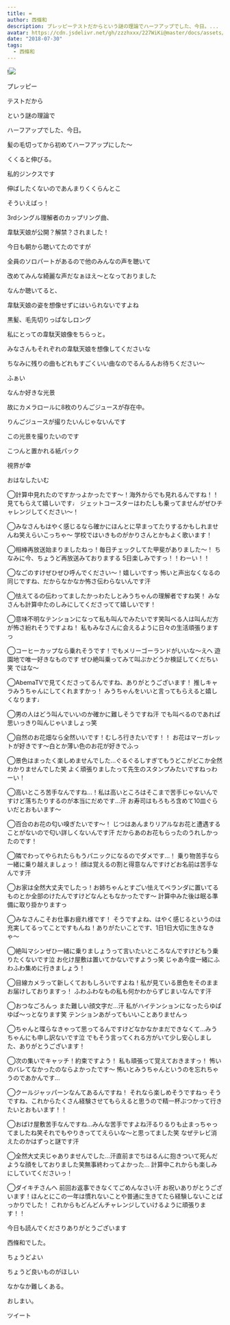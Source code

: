 ```yaml
---
title: ≖︎
author: 西條和
description: プレッピーテストだからという謎の理論でハーフアップでした、今日。...
avatar: https://cdn.jsdelivr.net/gh/zzzhxxx/227WiKi@master/docs/assets/photo/avatar/nagomi.jpg
date: "2018-07-30"
tags:
  - 西條和
---
```


!![](https://cdn.jsdelivr.net/gh/zzzhxxx/227WiKi-image@master/blog-image/nagomi-2018-07-30_1.jpg)











プレッピー























テストだから















という謎の理論で





ハーフアップでした、今日。












髪の毛切ってから初めてハーフアップにした〜












くくると伸びる。







私的ジンクスです










伸ばしたくないのであんまりくくらんとこ













そういえばっ！










3rdシングル理解者のカップリング曲、








韋駄天娘が公開？解禁？されました！













今日も朝から聴いてたのですが












全員のソロパートがあるので他のみんなの声を聴いて







改めてみんな綺麗な声だなぁほえ〜となっておりました













なんか聴いてると、

韋駄天娘の姿を想像せずにはいられないですよね



















黒髪、毛先切りっぱなしロング









私にとっての韋駄天娘像をちらっと。















みなさんもそれぞれの韋駄天娘を想像してくださいな









ちなみに残りの曲もどれもすごくいい曲なのでるんるんお待ちください〜

















ふぁい












なんか好きな光景









故にカメラロールに8枚のりんごジュースが存在中。













りんごジュースが撮りたいんじゃないんです











この光景を撮りたいのです











こつんと置かれる紙パック










視界が幸

















おはなしたいむ






◯計算中見れたのですかっよかったです〜！海外からでも見れるんですね！！見てもらえて嬉しいです♩
ジェットコースターはわたしも乗ってませんがぜひチャレンジしてください〜！






◯みなさんもはやく感じるなら確かにほんとに早まってたりするかもしれませんね笑えらいこっちゃ〜
学校ではいきものがかりさんとかもよく歌います！





◯相棒再放送始まりましたねっ！毎日チェックしてた甲斐がありました〜！
ちなみに今、ちょうど再放送みておりまする
5日楽しみですっ！！わーい！！





◯なごのすけぜひぜひ呼んでください〜！嬉しいですっ
怖いと声出なくなるの同じですね、だからなかなか怖さ伝わらないんです汗





◯怯えてるの伝わってましたかっわたしとみうちゃんの理解者ですね笑！
みなさんも計算中たのしみにしてくださってて嬉しいです！





◯意味不明なテンションになって私も叫んでみたいです笑叫べる人は叫んだ方が怖さ紛れそうですよね！
私もみなさんに会えるように日々の生活頑張りますっ







◯コーヒーカップなら乗れそうです！でもメリーゴーランドがいいな〜えへ
遊園地で唯一好きなものです
ぜひ絶叫乗ってみて叫ぶかどうか検証してくだちい笑
ではな〜





◯AbemaTVで見てくださってるんですね、ありがとうございます！
推しキャラみうちゃんにしてくれますかっ！
みうちゃんをいいと言ってもらえると嬉しくなります♩






◯男の人はどう叫んでいいのか確かに難しそうですね汗
でも叫べるのであれば思いっきり叫んじゃいましょっ笑





◯自然のお花畑なら全然いいです！むしろ行きたいです！！
お花はマーガレットが好きです〜白とか薄い色のお花が好きでふっ




◯景色はまったく楽しめませんでした…ぐるぐるしすぎてもうどこがどこか全然わかりませんでした笑
よく頑張りましたって先生のスタンプみたいですねっわーい！





◯高いところ苦手なんですね…！私は高いところはそこまで苦手じゃないんですけど落ちたりするのが本当にだめです…汗
お寿司はもろもろ含めて10皿ぐらいだとおもいます〜






◯百合のお花の匂い嗅ぎたいです〜！
じつはあんまりリアルなお花と遭遇することがないので匂い詳しくないんです汗
だからあのお花もらったのうれしかったのです！






◯隣でわってやられたらもうパニックになるのでダメです…！
乗り物苦手なら一緒に乗り越えましょっ！
顔は覚えるの割と得意なんですけどお名前は苦手なんです汗





◯お家は全然大丈夫でしたっ！お姉ちゃんとすごい怯えてベランダに置いてるものとか全部のけたんですけどなんともなかったです〜
計算中みた後は眠る準備に取り掛かりますっ






◯みなさんこそお仕事お疲れ様です！
そうですよね、はやく感じるというのは充実してるってことですもんね！ありがたいことです、1日1日大切に生きなきゃ〜







◯絶叫マシンぜひ一緒に乗りましょうって言いたいところなんですけどもう乗りたくないです泣
お化け屋敷は置いてかないですようっ笑
じゃあ今度一緒にふわふわ集めに行きましょう！





◯目線カメラって新しくておもしろいですよね！私が見ている景色をそのままお届けしておりますっ！
ふわふわなもの私も何かわからずじまいなんです汗





◯おつなごろんっ
また難しい顔文字だ…汗
私がハイテンションになったらゆぱゆぱ〜っとなります笑
テンションあがってもいいことありませんっ






◯ちゃんと喋らなきゃって思ってるんですけどなかなかまだできなくて…みうちゃんにも申し訳ないです泣
でもそう言ってくれる方がいて少し安心しました、ありがとうございます！








◯次の集いでキャッチ！約束ですよう！
私も頑張って覚えておきますっ！
怖いのバレてなかったのならよかったです〜
怖いとみうちゃんというのを忘れちゃうのであかんです…






◯クールジャッパーンなんてあるんですね！
それなら楽しめそうですねっ
そうですね、これからたくさん経験させてもらえると思うので精一杯ぶつかって行きたいとおもいます！！




◯おばけ屋敷苦手なんですね…みんな苦手ですよね汗るりるりも止まっちゃってましたね笑それでもやりきっててえらいな〜と思ってました笑
なぜテレビ消えたのかはずっと謎です汗






◯全然大丈夫じゃありませんでした…汗直前までちはるんに抱きついて死んだような顔をしておりました笑無事終わってよかった…
計算中これからも楽しみにしていてくださいっ！







◯ダイキチさんへ
前回お返事できなくてごめんなさい汗
お祝いありがとうございます！ほんとにこの一年は慣れないことや普通に生きてたら経験しないことばっかりでした！
これからもどんどんチャレンジしていけるように頑張ります！！








今日も読んでくださりありがとうございます












西條和でした。















ちょうどよい




ちょうど良いものがほしい











なかなか難しくある。










おしまい。


ツイート



